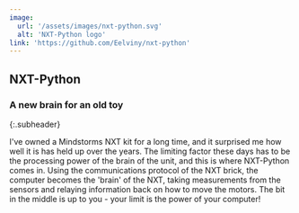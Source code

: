 ```yaml
---
image: 
  url: '/assets/images/nxt-python.svg'
  alt: 'NXT-Python logo'
link: 'https://github.com/Eelviny/nxt-python'
---
```

## NXT-Python

### A new brain for an old toy
{:.subheader}

I've owned a Mindstorms NXT kit for a long time, and it surprised me how well it is has held up over the years. The limiting factor these days has to be the processing power of the brain of the unit, and this is where NXT-Python comes in. Using the communications protocol of the NXT brick, the computer becomes the 'brain' of the NXT, taking measurements from the sensors and relaying information back on how to move the motors. The bit in the middle is up to you - your limit is the power of your computer!

